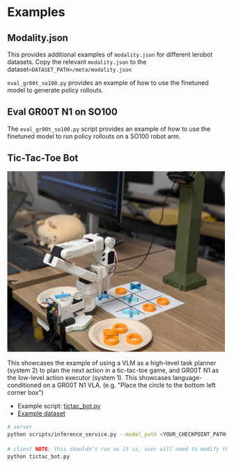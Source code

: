 # Examples

## Modality.json

This provides additional examples of `modality.json` for different lerobot datasets. Copy the relevant `modality.json` to the dataset`<DATASET_PATH>/meta/modality.json`

`eval_gr00t_so100.py` provides an example of how to use the finetuned model to generate policy rollouts.


## Eval GR00T N1 on SO100

The `eval_gr00t_so100.py` script provides an example of how to use the finetuned model to run policy rollouts on a SO100 robot arm.

## Tic-Tac-Toe Bot

<img src="./tictac_bot_setup.jpg" alt="Tic Tac Toe Bot" width="500"/>

This showcases the example of using a VLM as a high-level task planner (system 2) to plan the next action in a tic-tac-toe game, and GR00T N1 as the low-level action executor (system 1). This showcases language-conditioned on a GR00T N1 VLA. (e.g. "Place the circle to the bottom left corner box")

 * Example script: [tictac_bot.py](./tictac_bot.py)
 * [Example dataset](https://huggingface.co/datasets/youliangtan/tictac-bot)

```bash
# server
python scripts/inference_service.py --model_path <YOUR_CHECKPOINT_PATH> --server --data_config so100  --embodiment_tag new_embodiment

# client NOTE: this shouldn't run as it is, user will need to modify the script with relevant configs to make it work.
python tictac_bot.py
```
